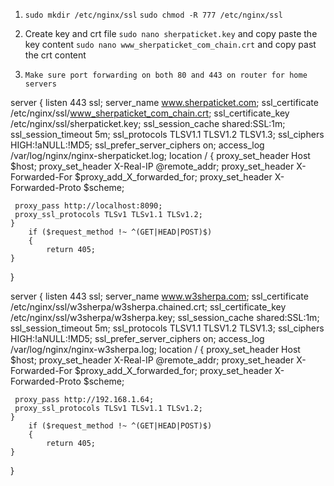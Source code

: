 1. `sudo mkdir /etc/nginx/ssl`
    `sudo chmod -R 777 /etc/nginx/ssl`
2. Create key and crt file
    `sudo nano sherpaticket.key` and copy paste the key content
    `sudo nano www_sherpaticket_com_chain.crt` and copy past the crt content

3. `Make sure port forwarding on both 80 and 443 on router for home servers`

server {
    listen 443 ssl;
    server_name www.sherpaticket.com;
    ssl_certificate    	/etc/nginx/ssl/www_sherpaticket_com_chain.crt;
    ssl_certificate_key	/etc/nginx/ssl/sherpaticket.key;
    ssl_session_cache    shared:SSL:1m;
    ssl_session_timeout    5m;
    ssl_protocols    	TLSV1.1 TLSV1.2 TLSV1.3;
    ssl_ciphers    	HIGH:!aNULL:!MD5;
    ssl_prefer_server_ciphers	on;
    access_log	/var/log/nginx/nginx-sherpaticket.log;
    location / {
   	 proxy_set_header	Host $host;
   	 proxy_set_header	X-Real-IP @remote_addr;
   	 proxy_set_header	X-Forwarded-For $proxy_add_X_forwarded_for;
   	 proxy_set_header	X-Forwarded-Proto $scheme;

   	 proxy_pass	http://localhost:8090;
   	 proxy_ssl_protocols TLSv1 TLSv1.1 TLSv1.2;
    }
     	if ($request_method !~ ^(GET|HEAD|POST)$)
     	{
        	return 405;
    }
}


server {
    listen 443 ssl;
    server_name www.w3sherpa.com;
    ssl_certificate    	/etc/nginx/ssl/w3sherpa/w3sherpa.chained.crt;
    ssl_certificate_key	/etc/nginx/ssl/w3sherpa/w3sherpa.key;
    ssl_session_cache    shared:SSL:1m;
    ssl_session_timeout    5m;
    ssl_protocols    	TLSV1.1 TLSV1.2 TLSV1.3;
    ssl_ciphers    	HIGH:!aNULL:!MD5;
    ssl_prefer_server_ciphers	on;
    access_log	/var/log/nginx/nginx-w3sherpa.log;
    location / {
   	 proxy_set_header	Host $host;
   	 proxy_set_header	X-Real-IP @remote_addr;
   	 proxy_set_header	X-Forwarded-For $proxy_add_X_forwarded_for;
   	 proxy_set_header	X-Forwarded-Proto $scheme;

   	 proxy_pass	http://192.168.1.64;
   	 proxy_ssl_protocols TLSv1 TLSv1.1 TLSv1.2;
    }
     	if ($request_method !~ ^(GET|HEAD|POST)$)
     	{
        	return 405;
    }
}
